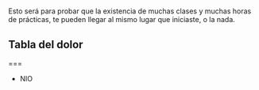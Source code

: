 #
  Esto será para probar que la existencia de muchas clases y muchas horas de prácticas, te pueden llegar al mismo lugar que iniciaste, o la nada.


## Tabla del dolor
===
* NIO 
